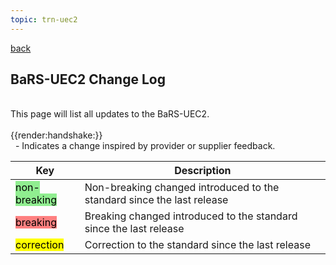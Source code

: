 ```yaml
---
topic: trn-uec2
---
```


<a href="#" onclick="history.back()">back</a>

## BaRS-UEC2 Change Log

<br>
This page will list all updates to the BaRS-UEC2. 
<br>
<br>
<div class="imgHandshake">{{render:handshake:}}</div> &nbsp; - Indicates a change inspired by provider or supplier feedback.
<p>


|Key                                                            | Description                            | 
|---------------------------------------------------------------|----------------------------------------|
|<mark style="background-color: LightGreen">non-breaking</mark> |Non-breaking changed introduced to the standard since the last release  |
|<mark style="background-color: #ff8080">breaking</mark>        |Breaking changed introduced to the standard since the last release |
|<mark style="background-color: Yellow">correction</mark>       |Correction to the standard since the last release |